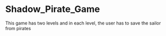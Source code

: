 # Shadow_Pirate_Game

This game has two levels and in each level, the user has to save the sailor from pirates

